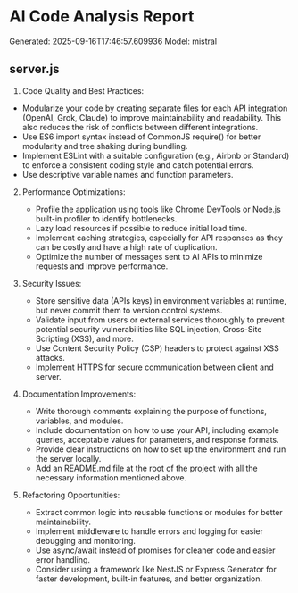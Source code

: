 # AI Code Analysis Report
Generated: 2025-09-16T17:46:57.609936
Model: mistral

## server.js
 1. Code Quality and Best Practices:
   - Modularize your code by creating separate files for each API integration (OpenAI, Grok, Claude) to improve maintainability and readability. This also reduces the risk of conflicts between different integrations.
   - Use ES6 import syntax instead of CommonJS require() for better modularity and tree shaking during bundling.
   - Implement ESLint with a suitable configuration (e.g., Airbnb or Standard) to enforce a consistent coding style and catch potential errors.
   - Use descriptive variable names and function parameters.

2. Performance Optimizations:
   - Profile the application using tools like Chrome DevTools or Node.js built-in profiler to identify bottlenecks.
   - Lazy load resources if possible to reduce initial load time.
   - Implement caching strategies, especially for API responses as they can be costly and have a high rate of duplication.
   - Optimize the number of messages sent to AI APIs to minimize requests and improve performance.

3. Security Issues:
   - Store sensitive data (APIs keys) in environment variables at runtime, but never commit them to version control systems.
   - Validate input from users or external services thoroughly to prevent potential security vulnerabilities like SQL injection, Cross-Site Scripting (XSS), and more.
   - Use Content Security Policy (CSP) headers to protect against XSS attacks.
   - Implement HTTPS for secure communication between client and server.

4. Documentation Improvements:
   - Write thorough comments explaining the purpose of functions, variables, and modules.
   - Include documentation on how to use your API, including example queries, acceptable values for parameters, and response formats.
   - Provide clear instructions on how to set up the environment and run the server locally.
   - Add an README.md file at the root of the project with all the necessary information mentioned above.

5. Refactoring Opportunities:
   - Extract common logic into reusable functions or modules for better maintainability.
   - Implement middleware to handle errors and logging for easier debugging and monitoring.
   - Use async/await instead of promises for cleaner code and easier error handling.
   - Consider using a framework like NestJS or Express Generator for faster development, built-in features, and better organization.

